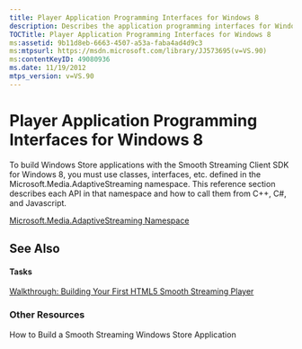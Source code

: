 ```yaml
---
title: Player Application Programming Interfaces for Windows 8
description: Describes the application programming interfaces for Windows 8 and provides a reference section that describes each API in the namespace.
TOCTitle: Player Application Programming Interfaces for Windows 8
ms:assetid: 9b11d8eb-6663-4507-a53a-faba4ad4d9c3
ms:mtpsurl: https://msdn.microsoft.com/library/JJ573695(v=VS.90)
ms:contentKeyID: 49080936
ms.date: 11/19/2012
mtps_version: v=VS.90
---
```


# Player Application Programming Interfaces for Windows 8

To build Windows Store applications with the Smooth Streaming Client SDK for Windows 8, you must use classes, interfaces, etc. defined in the Microsoft.Media.AdaptiveStreaming namespace. This reference section describes each API in that namespace and how to call them from C++, C\#, and Javascript.

[Microsoft.Media.AdaptiveStreaming Namespace](microsoft-media-adaptivestreaming-namespace.md)

## See Also

#### Tasks

[Walkthrough: Building Your First HTML5 Smooth Streaming Player](walkthrough-building-your-first-html5-smooth-streaming-player.md)

### Other Resources

How to Build a Smooth Streaming Windows Store Application
